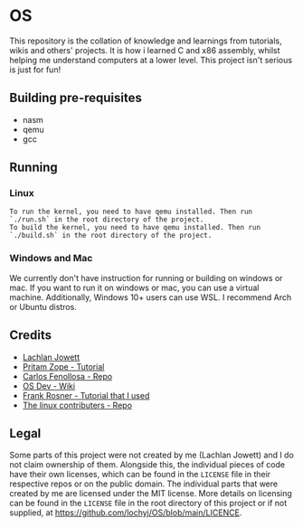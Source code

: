 # OS

This repository is the collation of knowledge and learnings from tutorials, wikis and others' projects. It is how i learned C and x86 assembly, whilst helping me understand computers at a lower level. This project isn't serious is just for fun!

## Building pre-requisites
- nasm
- qemu
- gcc

## Running

### Linux
    To run the kernel, you need to have qemu installed. Then run `./run.sh` in the root directory of the project.
    To build the kernel, you need to have qemu installed. Then run `./build.sh` in the root directory of the project.

### Windows and Mac

We currently don't have instruction for running or building on windows or mac. If you want to run it on windows or mac, you can use a virtual machine. Additionally, Windows 10+ users can use WSL. I recommend Arch or Ubuntu distros.

## Credits

- [Lachlan Jowett](https://github.com/lochyj)
- [Pritam Zope - Tutorial](https://www.codeproject.com/Articles/1225196/Create-Your-Own-Kernel-In-C-2)
- [Carlos Fenollosa - Repo](https://github.com/cfenollosa/os-tutorial)
- [OS Dev - Wiki](https://wiki.osdev.org/Main_Page)
- [Frank Rosner - Tutorial that I used](https://dev.to/frosnerd)
- [The linux contributers - Repo](https://github.com/torvalds/linux)

## Legal

Some parts of this project were not created by me (Lachlan Jowett) and I do not claim ownership of them. Alongside this, the individual pieces of code have their own licenses, which can be found in the `LICENSE` file in their respective repos or on the public domain. The individual parts that were created by me are licensed under the MIT license. More details on licensing can be found in the `LICENSE` file in the root directory of this project or if not supplied, at https://github.com/lochyj/OS/blob/main/LICENCE.
